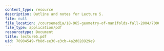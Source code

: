 ```yaml
---
content_type: resource
description: Outline and notes for Lecture 5.
file: null
file_location: /coursemedia/18-965-geometry-of-manifolds-fall-2004/70904549fb8dee30e3cb4a2d028929e9_lecture5.pdf
file_type: application/pdf
resourcetype: Document
title: lecture5.pdf
uid: 70904549-fb8d-ee30-e3cb-4a2d028929e9
---
```

